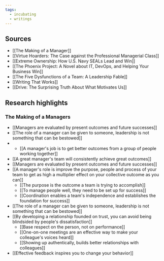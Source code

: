 ```yaml
---
tags:
  - incubating
  - writings
---
```

## Sources

- [[The Making of a Manager]]
- [[Virtue Hoarders: The Case against the Professional Managerial Class]]
- [[Extreme Ownership: How U.S. Navy SEALs Lead and Win]]
- [[The Phoenix Project: A Novel about IT, DevOps, and Helping Your Business Win]]
- [[The Five Dysfunctions of a Team: A Leadership Fable]]
- [[Writing That Works]]
- [[Drive: The Surprising Truth About What Motivates Us]]

## Research highlights

### The Making of a Managers

- [[Managers are evaluated by present outcomes and future successes]]
- [[The role of a manager can be given to someone, leadership is not something that can be bestowed]]
- - [[A manager's job is to get better outcomes from a group of people working together]]
- [[A great manager's team will consistently achieve great outcomes]]
- [[Managers are evaluated by present outcomes and future successes]]
- [[A manager's role is improve the purpose, people and process of your team to get as high a multiplier effect on your collective outcome as you can]]
	- [[The purpose is the outcome a team is trying to accomplish]]
	- [[To manage people well, they need to be set up for success]]
	- [[Coordination enables a team's independence and establishes the foundation for success]]
- [[The role of a manager can be given to someone, leadership is not something that can be bestowed]]
- [[By developing a relationship founded on trust, you can avoid being blindsided by people's dissatisfaction]]
	- [[Base respect on the person, not on performance]]
	- [[One-on-one meetings are an effective way to make your colleague's voices heard]]
	- [[Showing up authentically, builds better relationships with colleagues]]
- [[Effective feedback inspires you to change your behavior]]
